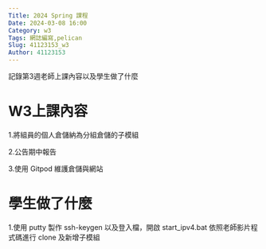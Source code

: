 ```yaml
---
Title: 2024 Spring 課程
Date: 2024-03-08 16:00
Category: w3
Tags: 網誌編寫,pelican
Slug: 41123153_w3
Author: 41123153
---
```


記錄第3週老師上課內容以及學生做了什麼

<!-- PELICAN_END_SUMMARY -->

 # W3上課內容

 1.將組員的個人倉儲納為分組倉儲的子模組

 2.公告期中報告

 3.使用 Gitpod 維護倉儲與網站

 # 學生做了什麼

 1.使用 putty 製作 ssh-keygen 以及登入檔，開啟 start_ipv4.bat 依照老師影片程式碼進行 clone 及新增子模組